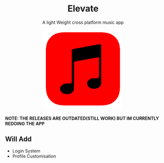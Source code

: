 <h1 align="center">Elevate</h1>
<p align="center">A light Weight cross platform music app </p>

<p align="center">
  <img src="logo.png" alt="Elevate-Logo" width="256" height="256">
</p>



#### NOTE: THE RELEASES ARE OUTDATED(STILL WORK) BUT IM CURRENTLY REDOING THE APP


## Will Add

- Login System
- Profile Customisation
